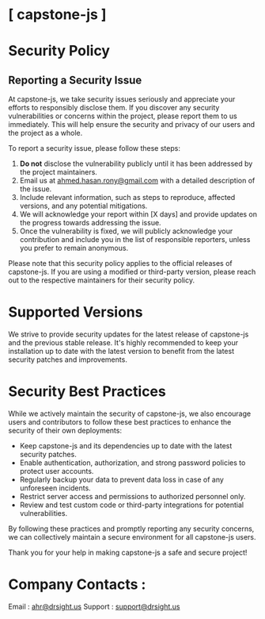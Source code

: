 # [ capstone-js ]

# Security Policy

## Reporting a Security Issue

At capstone-js, we take security issues seriously and appreciate your efforts to responsibly disclose them. If you discover any security vulnerabilities or concerns within the project, please report them to us immediately. This will help ensure the security and privacy of our users and the project as a whole.

To report a security issue, please follow these steps:

1. **Do not** disclose the vulnerability publicly until it has been addressed by the project maintainers.
2. Email us at [ahmed.hasan.rony@gmail.com](mailto:ahmed.hasan.rony@gmail.com) with a detailed description of the issue.
3. Include relevant information, such as steps to reproduce, affected versions, and any potential mitigations.
4. We will acknowledge your report within [X days] and provide updates on the progress towards addressing the issue.
5. Once the vulnerability is fixed, we will publicly acknowledge your contribution and include you in the list of responsible reporters, unless you prefer to remain anonymous.

Please note that this security policy applies to the official releases of capstone-js. If you are using a modified or third-party version, please reach out to the respective maintainers for their security policy.

# Supported Versions

We strive to provide security updates for the latest release of capstone-js and the previous stable release. It's highly recommended to keep your installation up to date with the latest version to benefit from the latest security patches and improvements.

# Security Best Practices

While we actively maintain the security of capstone-js, we also encourage users and contributors to follow these best practices to enhance the security of their own deployments:

- Keep capstone-js and its dependencies up to date with the latest security patches.
- Enable authentication, authorization, and strong password policies to protect user accounts.
- Regularly backup your data to prevent data loss in case of any unforeseen incidents.
- Restrict server access and permissions to authorized personnel only.
- Review and test custom code or third-party integrations for potential vulnerabilities.

By following these practices and promptly reporting any security concerns, we can collectively maintain a secure environment for all capstone-js users.

Thank you for your help in making capstone-js a safe and secure project!

# Company Contacts : 
Email : [ahr@drsight.us](mailto:ahr@drsight.us)
Support : [support@drsight.us](mailto:support@drsight.us)


